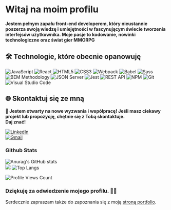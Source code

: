 <h1>Witaj na moim profilu</h1>

<strong>Jestem pełnym zapału front-end developerem, który nieustannie poszerza swoją wiedzę i umiejętności w fascynującym świecie tworzenia interfejsów użytkownika. Moje pasje to kodowanie, nowinki technologiczne oraz świat gier MMORPG</strong>



<h2>🛠️ Technologie, które obecnie opanowuję</h2>

![JavaScript](https://img.shields.io/badge/JavaScript-323330?style=for-the-badge&logo=javascript&logoColor=F7DF1E)
![React](https://img.shields.io/badge/React-20232A?style=for-the-badge&logo=react&logoColor=61DAFB)
![HTML5](https://img.shields.io/badge/HTML5-E34F26?style=for-the-badge&logo=html5&logoColor=white)
![CSS3](https://img.shields.io/badge/CSS3-1572B6?style=for-the-badge&logo=css3&logoColor=white)
![Webpack](https://img.shields.io/badge/Webpack-8DD6F9?style=for-the-badge&logo=Webpack&logoColor=white)
![Babel](https://img.shields.io/badge/Babel-F9DC3E?style=for-the-badge&logo=babel&logoColor=white)
![Sass](https://img.shields.io/badge/Sass-pink?style=for-the-badge&logo=sass&logoColor=white)</br>
![BEM Methodology](https://img.shields.io/badge/BEM%20Methodology-29BDfD?style=for-the-badge&logo=BEM&logoColor=white)
![JSON Server](https://img.shields.io/badge/JSON%20Server-6f736d?style=for-the-badge&logo=JSON&logoColor=white)
![Jest](https://img.shields.io/badge/-jest-%23C21325?style=for-the-badge&logo=jest&logoColor=white)
![REST API](https://img.shields.io/badge/REST%20API-4f736d?style=for-the-badge&logoColor=white)
![NPM](https://img.shields.io/badge/NPM-CB3837?style=for-the-badge&logo=npm&logoColor=white)
![Git](https://img.shields.io/badge/GIT-ADB188?style=for-the-badge&logo=git&logoColor=white)
![Visual Studio Code](https://img.shields.io/badge/-Visual%20Studio%20Code-0A1A2F?style=for-the-badge&logo=visual-studio-code&logoColor=007ACC)


<h2>🌐 Skontaktuj się ze mną</h2>

<strong>🤝 Jestem otwarty na nowe wyzwania i współpracę! Jeśli masz ciekawy projekt lub propozycję, chętnie się z Tobą skontaktuje.</br> Daj znać!</strong>

[![LinkedIn](https://img.shields.io/badge/linkedin-%230077B5.svg?style=for-the-badge&logo=linkedin&logoColor=white)](https://www.linkedin.com/in/maciek-n%C4%99cka/)</br> [![Gmail](https://img.shields.io/badge/Gmail-D14836?style=for-the-badge&logo=gmail&logoColor=white)
](mailto:macieknecka@gmail.com)


<h3>Github Stats </h3>

![Anurag's GitHub stats](https://github-readme-stats.vercel.app/api?username=maciejnecka&show_icons=true&theme=dark)<br/>
![](http://github-readme-streak-stats.herokuapp.com?user=Maciejnecka&theme=white&mode=weekly)
![Top Langs](https://github-readme-stats.vercel.app/api/top-langs/?username=maciejnecka&layout=compact)

<img src="https://visitcount.itsvg.in/api?id=maciejnecka&label=Profile%20Views&color=8&icon=1&pretty=false" alt="Profile Views Count"></p>

<h3>Dziękuję za odwiedzenie mojego profilu. 🙌🚀</h3>

Serdecznie zapraszam także do zapoznania się z moją [stroną portfolio](https://maciejnecka.pl/).


